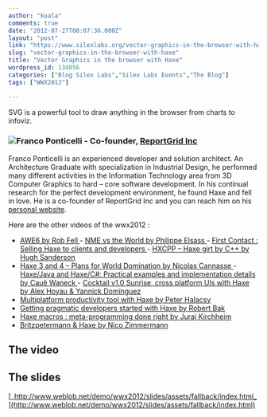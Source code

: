 ```yaml
---
author: "koala"
comments: true
date: "2012-07-27T08:07:36.000Z"
layout: "post"
link: "https://www.silexlabs.org/vector-graphics-in-the-browser-with-haxe/"
slug: "vector-graphics-in-the-browser-with-haxe"
title: "Vector Graphics in the browser with Haxe"
wordpress_id: 134056
categories: ["Blog Silex Labs","Silex Labs Events","The Blog"]
tags: ["WWX2012"]

---
```

SVG is a powerful tool to draw anything in the browser from charts to infoviz.


### [![](https://www.silexlabs.org/wp-content/uploads/2012/04/franco-ponticelli1.jpg)](https://www.silexlabs.org/132155/the-blog/vector-graphics-in-the-browser-with-haxe-2/attachment/franco-ponticelli/)Franco Ponticelli - Co-founder, [ReportGrid Inc](http://reportgrid.com/)


Franco Ponticelli is an experienced developer and solution architect. An Architecture Graduate with specialization in Industrial Design, he performed many different activities in the Information Technology area from 3D Computer Graphics to hard – core software development. In his continual research for the perfect development environment, he found Haxe and fell in love.
He is a co-founder of ReportGrid Inc and you can reach him on his [personal website](http://www.weblob.net/).

Here are the other videos of the wwx2012 :
- [AWE6 by Rob Fell
](https://www.silexlabs.org/132111/the-blog/may-the-force-be-with-you-making-a-game-with-awe6/)- [NME vs the World by Philippe Elsass
](https://www.silexlabs.org/133359/the-blog/haxe-nme-vs-the-world/)- [First Contact : Selling Haxe to clients and developers
](https://www.silexlabs.org/133423/the-blog/first-contact-selling-haxe-to-clients-and-developers/)- [HXCPP – Haxe girt by C++ by Hugh Sanderson](https://www.silexlabs.org/133591/the-blog/hxcpp-%E2%80%93-haxe-girt-by-c/)
- [Haxe 3 and 4 – Plans for World Domination by Nicolas Cannasse
](https://www.silexlabs.org/133720/the-blog/haxe-3-and-4-%E2%80%93-plans-for-world-domination/)- [Haxe/Java and Haxe/C#: Practical examples and implementation details by Cauê Waneck
](https://www.silexlabs.org/133823/the-blog/haxejava-and-haxec-practical-examples-and-implementation-details/)- [Cocktail v1.0 Sunrise, cross platform UIs with Haxe by Alex Hoyau & Yannick Dominguez](https://www.silexlabs.org/133902/the-blog/cocktail-v1-0-sunrise-cross-platform-uis-with-haxe/)
- [Multiplatform productivity tool with Haxe by Peter Halacsy](https://www.silexlabs.org/135169/the-blog/multiplatform-productivity-tool-with-haxe/)
- [Getting pragmatic developers started with Haxe by Robert Bak](https://www.silexlabs.org/135257/the-blog/getting-pragmatic-developers-started-with-haxe/)
- [Haxe macros : meta-programming done right by Juraj Kirchheim](https://www.silexlabs.org/135331/the-blog/haxe-macros-meta-programming-done-right/)
- [Britzpetermann & Haxe by Nico Zimmermann](https://www.silexlabs.org/135480/the-blog/britzpetermann-haxe-6/)


## The video





## The slides




[_http://www.weblob.net/demo/wwx2012/slides/assets/fallback/index.html_](http://www.weblob.net/demo/wwx2012/slides/assets/fallback/index.html)

